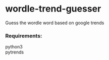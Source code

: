 # wordle-trend-guesser
Guess the wordle word based on google trends

### Requirements:
python3 \
pytrends
